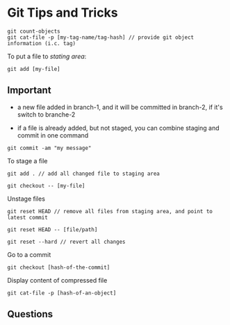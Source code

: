 # Git Tips and Tricks

```
git count-objects
git cat-file -p [my-tag-name/tag-hash] // provide git object information (i.c. tag)
```
To put a file to *stating area*:
```
git add [my-file]

```
## Important
- a new file added in branch-1, and it will be committed in branch-2, if it's switch to branche-2

- if a file is already added, but not staged, you can combine staging and commit in one command
```
git commit -am "my message"
```

To stage a file
```
git add . // add all changed file to staging area

git checkout -- [my-file]

```

Unstage files

```
git reset HEAD // remove all files from staging area, and point to latest commit

git reset HEAD -- [file/path]

git reset --hard // revert all changes

```

Go to a commit
```
git checkout [hash-of-the-commit]
```

Display content of compressed file

```
git cat-file -p [hash-of-an-object]
```

## Questions
